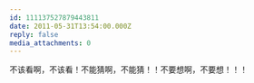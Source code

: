 ```yaml
---
id: 111137527879443811
date: 2011-05-31T13:54:00.000Z
reply: false
media_attachments: 0
---
```


不该看啊，不该看！不能猜啊，不能猜！！不要想啊，不要想！！！ ​​​​

